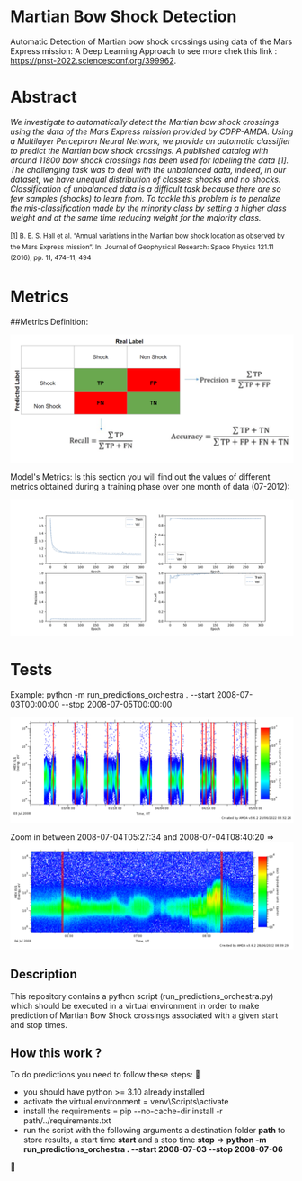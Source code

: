 # Martian Bow Shock Detection
Automatic Detection of Martian bow shock crossings using data of the Mars Express mission: A Deep Learning Approach to see more chek this link : 
https://pnst-2022.sciencesconf.org/399962.
# Abstract
*We investigate to automatically detect the Martian bow shock crossings using the data of the Mars Express mission provided by CDPP-AMDA. 
Using a Multilayer Perceptron Neural Network, we provide an automatic classifier to predict the
Martian bow shock crossings. A published catalog with around 11800 bow shock
crossings has been used for labeling the data [1]. The challenging task was to deal with
the unbalanced data, indeed, in our dataset, we have unequal distribution of classes:
shocks and no shocks. Classification of unbalanced data is a difficult task because
there are so few samples (shocks) to learn from. To tackle this problem is to penalize
the mis-classification made by the minority class by setting a higher class weight and at
the same time reducing weight for the majority class.* </br> </br>
<sup>[1] B. E. S. Hall et al. “Annual variations in the Martian bow shock location as observed by the Mars Express mission”. In: Journal of
Geophysical Research: Space Physics 121.11 (2016), pp. 11, 474–11, 494</sup>

# Metrics
##Metrics Definition:

![alt text](https://github.com/menouarazib/martian-shock-detection/blob/main/Metrics_definition.PNG)

Model's Metrics:
Is this section you will find out the values of different metrics obtained during a training phase over one month of data (07-2012):

![alt text](https://github.com/menouarazib/martian-shock-detection/blob/main/Metrics_MLP_Class_Weight.png)

# Tests
Example: python -m run_predictions_orchestra .  --start 2008-07-03T00:00:00 --stop 2008-07-05T00:00:00

![alt text](https://github.com/menouarazib/martian-shock-detection/blob/main/Bow_Shock_Events_07_2008_Test.PNG)

Zoom in between 2008-07-04T05:27:34 and 2008-07-04T08:40:20 =>
![alt text](https://github.com/menouarazib/martian-shock-detection/blob/main/Bow_Shock_Events_07_2008_Test_Zoom_In.PNG)

<h2>Description</h2>
<p>This repository contains a python script (run_predictions_orchestra.py) which should be executed in 
a virtual environment in order to make prediction of Martian Bow Shock crossings associated with a given start and stop times.
<h2>How this work ?</h2>
To do predictions you need to follow these steps:
👏
<ul>
    <li>you should have python >= 3.10  already installed
    <li>activate the virtual environment = venv\Scripts\activate</li>
    <li>install the requirements = pip --no-cache-dir install -r path/../requirements.txt</li>
    <li>run the script with the following arguments a destination folder <strong>path</strong> to store results, a start time <strong>start</strong> and 
    a stop time <strong>stop</strong> =>
    <strong> python -m run_predictions_orchestra . --start 2008-07-03 --stop 2008-07-06
</strong>
    </li>
</ul>

 👏
